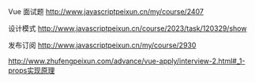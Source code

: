 Vue 面试题
http://www.javascriptpeixun.cn/my/course/2407

设计模式
http://www.javascriptpeixun.cn/course/2023/task/120329/show

发布订阅
http://www.javascriptpeixun.cn/my/course/2930


http://www.zhufengpeixun.com/advance/vue-apply/interview-2.html#_1-props实现原理
